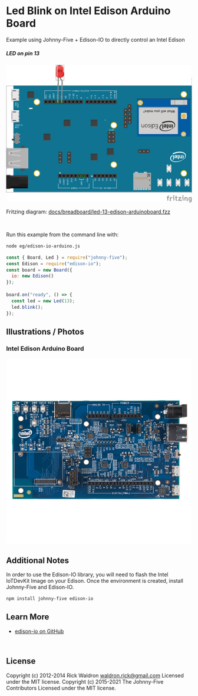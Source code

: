 <!--remove-start-->

# Led Blink on Intel Edison Arduino Board

<!--remove-end-->


Example using Johnny-Five + Edison-IO to directly control an Intel Edison





##### LED on pin 13



![docs/breadboard/led-13-edison-arduinoboard.png](breadboard/led-13-edison-arduinoboard.png)<br>

Fritzing diagram: [docs/breadboard/led-13-edison-arduinoboard.fzz](breadboard/led-13-edison-arduinoboard.fzz)

&nbsp;




Run this example from the command line with:
```bash
node eg/edison-io-arduino.js
```


```javascript
const { Board, Led } = require("johnny-five");
const Edison = require("edison-io");
const board = new Board({
  io: new Edison()
});

board.on("ready", () => {
  const led = new Led(13);
  led.blink();
});


```


## Illustrations / Photos


### Intel Edison Arduino Board



![docs/images/edison-arduino-board.jpg](images/edison-arduino-board.jpg)  






## Additional Notes
In order to use the Edison-IO library, you will need to flash the Intel IoTDevKit Image
on your Edison. Once the environment is created, install Johnny-Five and Edison-IO.
```sh
npm install johnny-five edison-io
```


## Learn More

- [edison-io on GitHub](https://github.com/rwaldron/edison-io/)

&nbsp;

<!--remove-start-->

## License
Copyright (c) 2012-2014 Rick Waldron <waldron.rick@gmail.com>
Licensed under the MIT license.
Copyright (c) 2015-2021 The Johnny-Five Contributors
Licensed under the MIT license.

<!--remove-end-->
